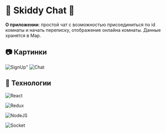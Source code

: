 # :love_letter: Skiddy Chat :love_letter:

**О приложении**: простой чат с возможностью присоединиться по id комнаты и начать переписку, отображение онлайна комнаты. Данные хранятся в Map.

## :camera: Картинки

![SignUp](./public/signUp.PNG")"
![Chat]()

## :hammer: Технологии

![React](https://img.shields.io/badge/react-61DAFB.svg?&style=for-the-badge&logo=react&logoColor=fff)

![Redux](https://img.shields.io/badge/redux-764ABC.svg?&style=for-the-badge&logo=redux&logoColor=fff)

![NodeJS](https://img.shields.io/badge/node.js-90C53F.svg?&style=for-the-badge&logo=node.js&logoColor=fff)

![Socket](https://img.shields.io/badge/-Socket.IO-black?style=for-the-badge&logo=socketdotio)
